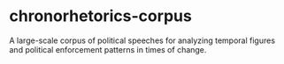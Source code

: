 # chronorhetorics-corpus
  A large-scale corpus of political speeches for analyzing temporal figures and political enforcement patterns in times of change.
